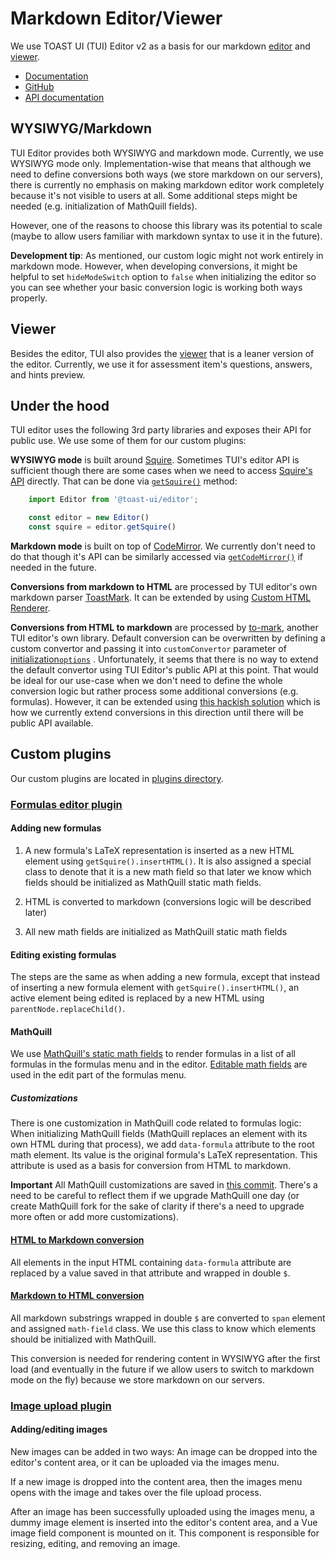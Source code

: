 
# Markdown Editor/Viewer

We use TOAST UI (TUI) Editor v2 as a basis for our markdown [editor](../contentcuration/contentcuration/frontend/shared/views/MarkdownEditor/MarkdownEditor/MarkdownEditor.vue) and [viewer](../contentcuration/contentcuration/frontend/shared/views/MarkdownEditor/MarkdownViewer/MarkdownViewer.vue).

- [Documentation](https://ui.toast.com/tui-editor/)
- [GitHub](https://github.com/nhn/tui.editor)
- [API documentation](https://nhn.github.io/tui.editor/latest/)


## WYSIWYG/Markdown

TUI Editor provides both WYSIWYG and markdown mode. Currently, we use WYSIWYG mode only. Implementation-wise that means that although we need to define conversions both ways (we store markdown on our servers), there is currently no emphasis on making markdown editor work completely because it's not visible to users at all. Some additional steps might be needed (e.g. initialization of MathQuill fields).

However, one of the reasons to choose this library was its potential to scale (maybe to allow users familiar with markdown syntax to use it in the future).

**Development tip**: As mentioned, our custom logic might not work entirely in markdown mode. However, when developing conversions, it might be helpful to set `hideModeSwitch` option to `false` when initializing the editor so you can see whether your basic conversion logic is working both ways properly.


## Viewer

Besides the editor, TUI also provides the [viewer](https://github.com/nhn/tui.editor/blob/master/apps/editor/docs/viewer.md) that is a leaner version of the editor. Currently, we use it for assessment item's questions, answers, and hints preview.


## Under the hood

TUI editor uses the following 3rd party libraries and exposes their API for public use. We use some of them for our custom plugins:

**WYSIWYG mode** is built around [Squire](https://github.com/neilj/Squire). Sometimes TUI's editor API is sufficient though there are some cases when we need to access [Squire's API](https://github.com/neilj/Squire#api) directly. That can be done via [`getSquire()`](https://nhn.github.io/tui.editor/latest/ToastUIEditor#getSquire) method:

```javascript
    import Editor from '@toast-ui/editor';

    const editor = new Editor()
    const squire = editor.getSquire()
```

**Markdown mode** is built on top of [CodeMirror](https://codemirror.net/). We currently don't need to do that though it's API can be similarly accessed via [`getCodeMirror()`](https://nhn.github.io/tui.editor/latest/ToastUIEditor#getCodeMirror)  if needed in the future.

**Conversions from markdown to HTML** are processed by TUI editor's own markdown parser [ToastMark](https://github.com/nhn/tui.editor/tree/master/libs/toastmark). It can be extended by using [Custom HTML Renderer](https://github.com/nhn/tui.editor/blob/master/apps/editor/docs/custom-html-renderer.md).

**Conversions from HTML to markdown** are processed by [to-mark](https://github.com/nhn/tui.editor/tree/master/libs/to-mark), another TUI editor's own library. Default conversion can be overwritten by defining a custom convertor and passing it into `customConvertor` parameter of [initialization`options`](https://nhn.github.io/tui.editor/latest/ToastUIEditor) . Unfortunately, it seems that there is no way to extend the default convertor using TUI Editor's public API at this point. That would be ideal for our use-case when we don't need to define the whole conversion logic but rather process some additional conversions (e.g. formulas). However, it can be extended using [this hackish solution](https://github.com/nhn/tui.editor/issues/615#issuecomment-527802641) which is how we currently extend conversions in this direction until there will be public API available.


## Custom plugins

Our custom plugins are located in [plugins directory](../contentcuration/contentcuration/frontend/shared/views/MarkdownEditor/plugins).

### [Formulas editor plugin](../contentcuration/contentcuration/frontend/shared/views/MarkdownEditor/plugins/formulas)

#### Adding new formulas

1. A new formula's LaTeX representation is inserted as a new HTML element using `getSquire().insertHTML()`. It is also assigned a special class to denote that it is a new math field so that later we know which fields should be initialized as MathQuill static math fields.

2. HTML is converted to markdown (conversions logic will be described later)

3. All new math fields are initialized as MathQuill static math fields

#### Editing existing formulas

The steps are the same as when adding a new formula, except that instead of inserting a new formula element with `getSquire().insertHTML()`, an active element being edited is replaced by a new HTML using `parentNode.replaceChild()`.

#### MathQuill

We use [MathQuill's static math fields](http://docs.mathquill.com/en/latest/Getting_Started/#static-math-rendering) to render formulas in a list of all formulas in the formulas menu and in the editor. [Editable math fields](http://docs.mathquill.com/en/latest/Getting_Started/#editable-math-fields) are used in the edit part of the formulas menu.

##### Customizations

There is one customization in MathQuill code related to formulas logic: When initializing MathQuill fields (MathQuill replaces an element with its own HTML during that process), we add `data-formula` attribute to the root math element. Its value is the original formula's LaTeX representation. This attribute is used as a basis for conversion from HTML to markdown.

**Important**
All MathQuill customizations are saved in [this commit](https://github.com/learningequality/studio/commit/9c85577761a75d1c3c216496f4e3373e57623699). There's a need to be careful to reflect them if we upgrade MathQuill one day (or create MathQuill fork for the sake of clarity if there's a need to upgrade more often or add more customizations).

#### [HTML to Markdown conversion](../contentcuration/contentcuration/frontend/shared/views/MarkdownEditor/plugins/formulas/formula-html-to-md.js)

All elements in the input HTML containing `data-formula` attribute are replaced by a value saved in that attribute and wrapped in double `$`.

#### [Markdown to HTML conversion](../contentcuration/contentcuration/frontend/shared/views/MarkdownEditor/plugins/formulas/formula-md-to-html.js)

All markdown substrings wrapped in double `$` are converted to `span` element and assigned `math-field` class. We use this class to know which elements should be initialized with MathQuill.

This conversion is needed for rendering content in WYSIWYG after the first load (and eventually in the future if we allow users to switch to markdown mode on the fly) because we store markdown on our servers.


### [Image upload plugin](../contentcuration/contentcuration/frontend/shared/views/MarkdownEditor/plugins/image-upload)

#### Adding/editing images

New images can be added in two ways: An image can be dropped into the editor's
content area, or it can be uploaded via the images menu.

If a new image is dropped into the content area, then the images menu opens
with the image and takes over the file upload process.

After an image has been successfully uploaded using the images menu, a dummy
image element is inserted into the editor's content area, and a Vue image
field component is mounted on it. This component is responsible for resizing,
editing, and removing an image.

